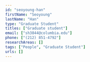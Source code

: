```yaml
---
id: "seoyoung-han"
firstName: "Seoyoung"
lastName: "Han"
type: "Graduate Student"
titles: ["Graduate student"]
email: ["sh3844@columbia.edu"]
phone: ["(212) 851-4792"]
researchAreas: []
tags: ["People", "Graduate Student"]
urls: []
---
```

